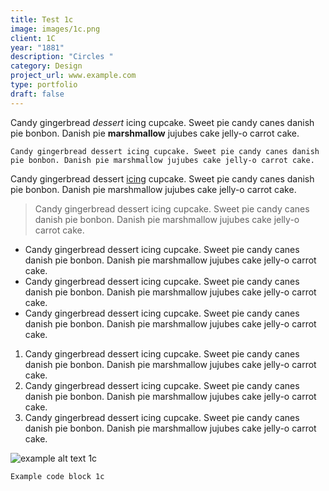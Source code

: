 ```yaml
---
title: Test 1c
image: images/1c.png
client: 1C
year: "1881"
description: "Circles "
category: Design
project_url: www.example.com
type: portfolio
draft: false
---
```

Candy gingerbread *dessert* icing cupcake. Sweet pie candy canes danish pie bonbon. Danish pie **marshmallow** jujubes cake jelly-o carrot cake. 

`Candy gingerbread dessert icing cupcake. Sweet pie candy canes danish pie bonbon. Danish pie marshmallow jujubes cake jelly-o carrot cake. `

Candy gingerbread dessert [icing](www.example.com) cupcake. Sweet pie candy canes danish pie bonbon. Danish pie marshmallow jujubes cake jelly-o carrot cake. 

> Candy gingerbread dessert icing cupcake. Sweet pie candy canes danish pie bonbon. Danish pie marshmallow jujubes cake jelly-o carrot cake. 

* Candy gingerbread dessert icing cupcake. Sweet pie candy canes danish pie bonbon. Danish pie marshmallow jujubes cake jelly-o carrot cake. 
* Candy gingerbread dessert icing cupcake. Sweet pie candy canes danish pie bonbon. Danish pie marshmallow jujubes cake jelly-o carrot cake. 
* Candy gingerbread dessert icing cupcake. Sweet pie candy canes danish pie bonbon. Danish pie marshmallow jujubes cake jelly-o carrot cake. 

1. Candy gingerbread dessert icing cupcake. Sweet pie candy canes danish pie bonbon. Danish pie marshmallow jujubes cake jelly-o carrot cake. 
2. Candy gingerbread dessert icing cupcake. Sweet pie candy canes danish pie bonbon. Danish pie marshmallow jujubes cake jelly-o carrot cake. 
3. Candy gingerbread dessert icing cupcake. Sweet pie candy canes danish pie bonbon. Danish pie marshmallow jujubes cake jelly-o carrot cake. 

![example alt text 1c](images/1a.png "example title 1c")

```
Example code block 1c
```